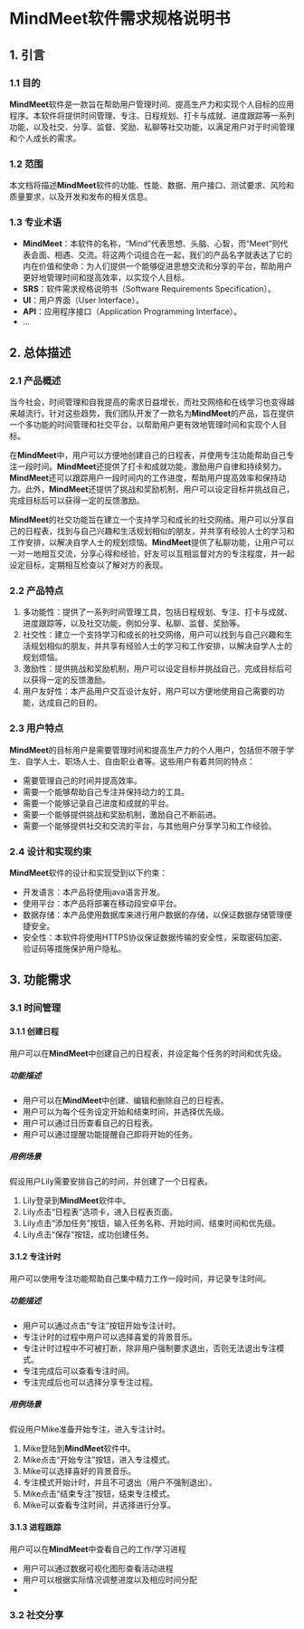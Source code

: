 # MindMeet软件需求规格说明书

## 1. 引言

### 1.1 目的

**MindMeet**软件是一款旨在帮助用户管理时间、提高生产力和实现个人目标的应用程序。本软件将提供时间管理、专注、日程规划、打卡与成就、进度跟踪等一系列功能，以及社交、分享、监督、奖励、私聊等社交功能，以满足用户对于时间管理和个人成长的需求。

### 1.2 范围

本文档将描述**MindMeet**软件的功能、性能、数据、用户接口、测试要求、风险和质量要求，以及开发和发布的相关信息。

### 1.3 专业术语

- **MindMeet**：本软件的名称，“Mind”代表思想、头脑、心智，而“Meet”则代表会面、相遇、交流。将这两个词组合在一起，我们的产品名字就表达了它的内在价值和使命：为人们提供一个能够促进思想交流和分享的平台，帮助用户更好地管理时间和提高效率，以实现个人目标。
- **SRS**：软件需求规格说明书（Software Requirements Specification）。
- **UI**：用户界面（User Interface）。
- **API**：应用程序接口（Application Programming Interface）。
- …

## 2. 总体描述

### 2.1 产品概述

当今社会，时间管理和自我提高的需求日益增长，而社交网络和在线学习也变得越来越流行。针对这些趋势，我们团队开发了一款名为**MindMeet**的产品，旨在提供一个多功能的时间管理和社交平台，以帮助用户更有效地管理时间和实现个人目标。

在**MindMeet**中，用户可以方便地创建自己的日程表，并使用专注功能帮助自己专注一段时间。**MindMeet**还提供了打卡和成就功能，激励用户自律和持续努力。**MindMeet**还可以跟踪用户一段时间内的工作进度，帮助用户提高效率和保持动力。此外，**MindMeet**还提供了挑战和奖励机制，用户可以设定目标并挑战自己，完成目标后可以获得一定的反馈激励。

**MindMeet**的社交功能旨在建立一个支持学习和成长的社交网络。用户可以分享自己的日程表，找到与自己兴趣和生活规划相似的朋友，并共享有经验人士的学习和工作安排，以解决自学人士的规划烦恼。**MindMeet**提供了私聊功能，让用户可以一对一地相互交流，分享心得和经验，好友可以互相监督对方的专注程度，并一起设定目标，定期相互检查以了解对方的表现。

### 2.2 产品特点

1. 多功能性：提供了一系列时间管理工具，包括日程规划、专注、打卡与成就、进度跟踪等，以及社交功能，例如分享、私聊、监督、奖励等。
2. 社交性：建立一个支持学习和成长的社交网络，用户可以找到与自己兴趣和生活规划相似的朋友，并共享有经验人士的学习和工作安排，以解决自学人士的规划烦恼。
3. 激励性：提供挑战和奖励机制，用户可以设定目标并挑战自己，完成目标后可以获得一定的反馈激励。
4. 用户友好性：本产品用户交互设计友好，用户可以方便地使用自己需要的功能，达成自己的目的。

### 2.3 用户特点

**MindMeet**的目标用户是需要管理时间和提高生产力的个人用户，包括但不限于学生、自学人士、职场人士、自由职业者等。这些用户有着共同的特点：

- 需要管理自己的时间并提高效率。
- 需要一个能够帮助自己专注并保持动力的工具。
- 需要一个能够记录自己进度和成就的平台。
- 需要一个能够提供挑战和奖励机制，激励自己不断前进。
- 需要一个能够提供社交和交流的平台，与其他用户分享学习和工作经验。

### 2.4 设计和实现约束

**MindMeet**软件的设计和实现受到以下约束：

- 开发语言：本产品将使用java语言开发。
- 使用平台：本产品将部署在移动段安卓平台。
- 数据存储：本产品使用数据库来进行用户数据的存储，以保证数据存储管理便捷安全。
- 安全性：本软件将使用HTTPS协议保证数据传输的安全性，采取密码加密、验证码等措施保护用户隐私。

## 3. 功能需求

### 3.1 时间管理

#### 3.1.1 创建日程

用户可以在**MindMeet**中创建自己的日程表，并设定每个任务的时间和优先级。

##### 功能描述

- 用户可以在**MindMeet**中创建、编辑和删除自己的日程表。
- 用户可以为每个任务设定开始和结束时间，并选择优先级。
- 用户可以通过日历查看自己的日程表。
- 用户可以通过提醒功能提醒自己即将开始的任务。

##### 用例场景

假设用户Lily需要安排自己的时间，并创建了一个日程表。

1. Lily登录到**MindMeet**软件中。
2. Lily点击“日程表”选项卡，进入日程表页面。
3. Lily点击“添加任务”按钮，输入任务名称、开始时间、结束时间和优先级。
4. Lily点击“保存”按钮，成功创建任务。

#### 3.1.2 专注计时

用户可以使用专注功能帮助自己集中精力工作一段时间，并记录专注时间。

##### 功能描述

- 用户可以通过点击“专注”按钮开始专注计时。
- 专注计时的过程中用户可以选择喜爱的背景音乐。
- 专注计时过程中不可被打断，除非用户强制要求退出，否则无法退出专注模式。
- 专注完成后可以查看专注时间。
- 专注完成后也可以选择分享专注过程。

##### 用例场景

假设用户Mike准备开始专注，进入专注计时。

1. Mike登陆到**MindMeet**软件中。
2. Mike点击“开始专注”按钮，进入专注模式。
3. Mike可以选择喜好的背景音乐。
4. 专注模式开始计时，并且不可退出（用户不强制退出）。
5. Mike点击“结束专注”按钮，结束专注模式。
6. Mike可以查看专注时间，并选择进行分享。

#### 3.1.3 进程跟踪

用户可以在**MindMeet**中查看自己的工作/学习进程

+ 用户可以通过数据可视化图形查看活动进程
+ 用户可以根据实际情况调整进度以及相应时间分配
+ 

### 3.2 社交分享










